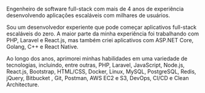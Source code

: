Engenheiro de software full-stack com mais de 4 anos de experiência desenvolvendo aplicações escaláveis com milhares de usuários.

Sou um desenvolvedor experiente que pode começar aplicativos full-stack escaláveis ​do zero. A maior parte da minha experiência foi trabalhando com PHP, Laravel e React.js, mas também criei aplicativos com ASP.NET Core, Golang, C++ e React Native.

Ao longo dos anos, aprimorei minhas habilidades em uma variedade de tecnologias, incluindo, entre outras, PHP, Laravel, JavaScript, Node.js, React.js, Bootstrap, HTML/CSS, Docker, Linux, MySQL, PostgreSQL, Redis, jQuery, Bitbucket , Git, Postman, AWS EC2 e S3, DevOps, CI/CD e Clean Architecture.
